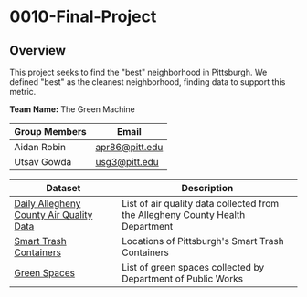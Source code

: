 # 0010-Final-Project
## Overview
This project seeks to find the "best" neighborhood in Pittsburgh. We defined "best" as the cleanest neighborhood, finding data to support this metric.

**Team Name:** The Green Machine


|Group Members|Email|
|-----|-----|
|Aidan Robin|apr86@pitt.edu|
|Utsav Gowda|usg3@pitt.edu|

|Dataset|Description|
|------|------|
|[Daily Allegheny County Air Quality Data](https://data.wprdc.org/datastore/dump/4ab1e23f-3262-4bd3-adbf-f72f0119108b)|List of air quality data collected from the Allegheny County Health Department|
|[Smart Trash Containers](https://data.wprdc.org/datastore/dump/75b83ac9-8069-4cf1-bcc3-b9e6b04487d9)|Locations of Pittsburgh's Smart Trash Containers|
|[Green Spaces](https://data.wprdc.org/dataset/cd9ae013-5b93-43d6-8793-bccf10f12c72/resource/b06fa202-ead7-491c-b8f6-2702dd35f8dd/download/opendata-pubworks-operations-green-spaces-2015.csv)|List of green spaces collected by Department of Public Works|
